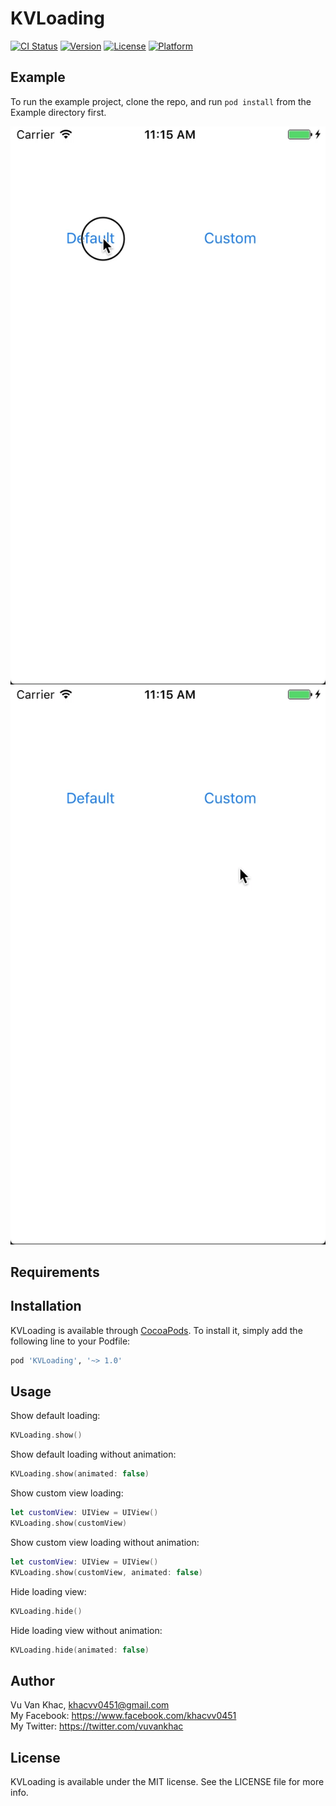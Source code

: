 # KVLoading

[![CI Status](http://img.shields.io/travis/vuvankhac/KVLoading.svg?style=flat)](https://travis-ci.org/vuvankhac/KVLoading)
[![Version](https://img.shields.io/cocoapods/v/KVLoading.svg?style=flat)](http://cocoapods.org/pods/KVLoading)
[![License](https://img.shields.io/cocoapods/l/KVLoading.svg?style=flat)](http://cocoapods.org/pods/KVLoading)
[![Platform](https://img.shields.io/cocoapods/p/KVLoading.svg?style=flat)](http://cocoapods.org/pods/KVLoading)

## Example

To run the example project, clone the repo, and run `pod install` from the Example directory first.

![demo](Screenshots/KVLoading-default.gif)
![demo](Screenshots/KVLoading-custom.gif)

## Requirements

## Installation

KVLoading is available through [CocoaPods](http://cocoapods.org). To install
it, simply add the following line to your Podfile:

```ruby
pod 'KVLoading', '~> 1.0'
```

## Usage

Show default loading:
```swift
KVLoading.show()
```

Show default loading without animation:
```swift
KVLoading.show(animated: false)
```

Show custom view loading:
```swift
let customView: UIView = UIView()
KVLoading.show(customView)
```

Show custom view loading without animation:
```swift
let customView: UIView = UIView()
KVLoading.show(customView, animated: false)
```

Hide loading view:
```swift
KVLoading.hide()
```

Hide loading view without animation:
```swift
KVLoading.hide(animated: false)
```

## Author

Vu Van Khac, khacvv0451@gmail.com <br />
My Facebook: https://www.facebook.com/khacvv0451  <br />
My Twitter: https://twitter.com/vuvankhac  <br />

## License

KVLoading is available under the MIT license. See the LICENSE file for more info.
